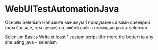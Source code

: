 # WebUITestAutomationJava

Основы Selenium
Напишите минимум 1 придуманный вами сценарий (чем больше, тем лучше) на любой сайт с помощью java + selenium


Selenium Basics
Write at least 1 custom script (the more the better) to any site using java + selenium
